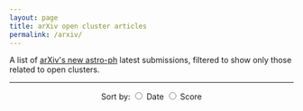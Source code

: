 ```yaml
---
layout: page
title: arXiv open cluster articles
permalink: /arxiv/
---
```


A list of [arXiv's new astro-ph](https://arxiv.org/list/astro-ph/new) latest submissions, filtered to show only those
related to open clusters.

---

<html lang="en">
  <body>
    <center>
    <div id="arxivsort"> Sort by:
      <label><input type="radio" name="sort" value="updated" /> Date</label>
      <label><input type="radio" name="sort" value="score" /> Score</label>
    </div>
    </center>
    <br>
    <!-- Load articles -->
    <div id="papers"></div>
    <script defer src="{{ site.baseurl }}/scripts/parse-arxiv.js"></script>
  </body>
</html>
